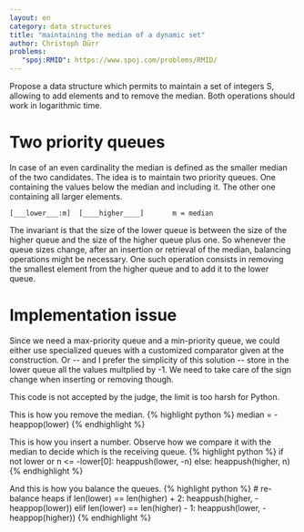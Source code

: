 ```yaml
---
layout: en
category: data structures
title: "maintaining the median of a dynamic set"
author: Christoph Dürr
problems:
   "spoj:RMID": https://www.spoj.com/problems/RMID/
---
```


Propose a data structure which permits to maintain a set of integers S, allowing to add elements and to remove the median. Both operations should work in logarithmic time.

# Two priority queues

In case of an even cardinality the median is defined as the smaller median of the two candidates. The idea is to maintain two priority queues. One containing the values below the median and including it. The other one containing all larger elements.

    [___lower___:m]  [____higher____]       m = median

The invariant is that the size of the lower queue is between the size of the higher queue and the size of the higher queue plus one.
So whenever the queue sizes change, after an insertion or retrieval of the median, balancing operations might be necessary. One such operation consists in removing the smallest element from the higher queue and to add it to the lower queue.

# Implementation issue

Since we need a max-priority queue and a min-priority queue, we could either use specialized queues with a customized comparator given at the construction. Or -- and I prefer the simplicity of this solution -- store in the lower queue all the values multplied by -1. We need to take care of the sign change when inserting or removing though.

This code is not accepted by the judge, the limit is too harsh for Python.

This is how you remove the median.
{% highlight python %}
    median =  -heappop(lower)
{% endhighlight %}

This is how you insert a number. Observe how we compare it with the median to decide which is the receiving queue.
{% highlight python %}
    if not lower or n <= -lower[0]:
        heappush(lower, -n)
    else:
        heappush(higher, n)
{% endhighlight %}

And this is how you balance the queues.
{% highlight python %}
    # re-balance heaps
    if len(lower) == len(higher) + 2:
        heappush(higher, -heappop(lower))
    elif len(lower) == len(higher) - 1:
        heappush(lower, -heappop(higher))
{% endhighlight %}
